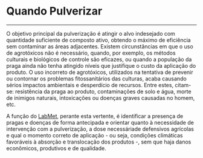 # Quando Pulverizar

---

O objetivo principal da pulverização é atingir o alvo indesejado com quantidade suficiente de composto ativo, obtendo o máximo de eficiência sem contaminar as áreas adjacentes. Existem circunstâncias em que o uso de agrotóxicos não é necessário, quando, por exemplo, os métodos culturais e biológicos de controle são eficazes, ou quando a população da praga ainda não tenha atingido níveis que justifique o custo da aplicação do produto. O uso incorreto de agrotóxicos, utilizados na tentativa de prevenir ou contornar os problemas fitossanitários das culturas, acaba causando sérios impactos ambientais e desperdício de recursos. Entre estes, citam-se: resistência da praga ao produto, contaminações de solo e água, morte de inimigos naturais, intoxicações ou doenças graves causadas no homem, etc.

A função do [LabMet](/introducao.md), perante esta vertente, é identificar a presença de pragas e doenças de forma antecipada e orientar quanto à necessidade de intervenção com a pulverização, a dose necessáriade defensivos agrícolas e qual o momento correto de aplicação - ou seja, condições climáticas favoráveis à absorção e translocação dos produtos -, sem que haja danos econômicos, produtivos e de qualidade.

